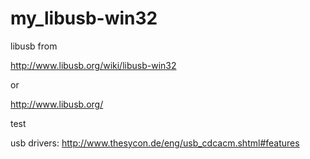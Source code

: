 # my_libusb-win32
libusb from 

http://www.libusb.org/wiki/libusb-win32

or

http://www.libusb.org/


test

usb drivers:
http://www.thesycon.de/eng/usb_cdcacm.shtml#features
